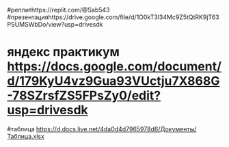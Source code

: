 
#реплитhttps://replit.com/@Sab543
#презентацияhttps://drive.google.com/file/d/1O0kT3l34Mc9Z5tQtRK9jT63PSUMSWbDo/view?usp=drivesdk
# яндекс практикум https://docs.google.com/document/d/179KyU4vz9Gua93VUctju7X868G-78SZrsfZS5FPsZy0/edit?usp=drivesdk
#таблица https://d.docs.live.net/4da0d4d7965978d6/Документы/Таблица.xlsx
